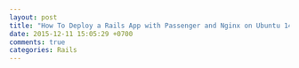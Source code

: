 ```yaml
---
layout: post
title: "How To Deploy a Rails App with Passenger and Nginx on Ubuntu 14.04"
date: 2015-12-11 15:05:29 +0700
comments: true
categories: Rails
---
```

